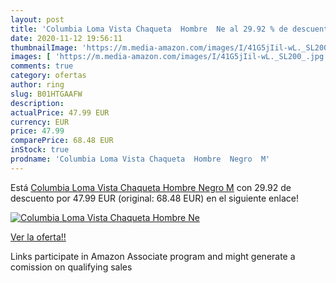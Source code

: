 ```yaml
---
layout: post
title: 'Columbia Loma Vista Chaqueta  Hombre  Ne al 29.92 % de descuento'
date: 2020-11-12 19:56:11
thumbnailImage: 'https://m.media-amazon.com/images/I/41G5jIil-wL._SL200_.jpg'
images: [ 'https://m.media-amazon.com/images/I/41G5jIil-wL._SL200_.jpg' ]
comments: true
category: ofertas
author: ring
slug: B01HTGAAFW
description:
actualPrice: 47.99 EUR
currency: EUR
price: 47.99
comparePrice: 68.48 EUR
inStock: true
prodname: 'Columbia Loma Vista Chaqueta  Hombre  Negro  M'
---
```


Está [Columbia Loma Vista Chaqueta  Hombre  Negro  M](https://www.amazon.es/dp/B01HTGAAFW/?tag=tolees-21) con 29.92 de descuento por 47.99 EUR (original: 68.48 EUR) en el siguiente enlace!

[![Columbia Loma Vista Chaqueta  Hombre  Ne](https://m.media-amazon.com/images/I/41G5jIil-wL._SL200_.jpg)](https://www.amazon.es/dp/B01HTGAAFW/?tag=tolees-21)

[Ver la oferta!!](https://www.amazon.es/dp/B01HTGAAFW/?tag=tolees-21)

Links participate in Amazon Associate program and might generate a comission on qualifying sales


